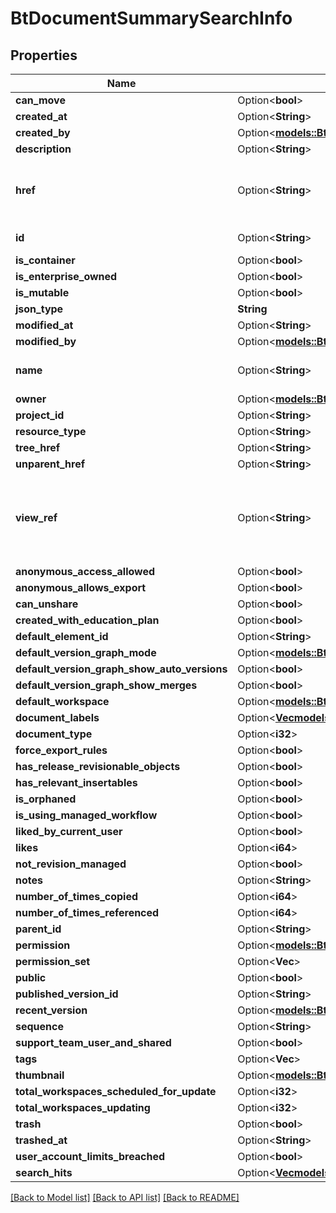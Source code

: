 # BtDocumentSummarySearchInfo

## Properties

Name | Type | Description | Notes
------------ | ------------- | ------------- | -------------
**can_move** | Option<**bool**> |  | [optional]
**created_at** | Option<**String**> |  | [optional]
**created_by** | Option<[**models::BtUserBasicSummaryInfo**](BTUserBasicSummaryInfo.md)> |  | [optional]
**description** | Option<**String**> |  | [optional]
**href** | Option<**String**> | URI to fetch complete information of the resource. | [optional]
**id** | Option<**String**> | Id of the resource. | [optional]
**is_container** | Option<**bool**> |  | [optional]
**is_enterprise_owned** | Option<**bool**> |  | [optional]
**is_mutable** | Option<**bool**> |  | [optional]
**json_type** | **String** |  | 
**modified_at** | Option<**String**> |  | [optional]
**modified_by** | Option<[**models::BtUserBasicSummaryInfo**](BTUserBasicSummaryInfo.md)> |  | [optional]
**name** | Option<**String**> | Name of the resource. | [optional]
**owner** | Option<[**models::BtOwnerInfo**](BTOwnerInfo.md)> |  | [optional]
**project_id** | Option<**String**> |  | [optional]
**resource_type** | Option<**String**> |  | [optional]
**tree_href** | Option<**String**> |  | [optional]
**unparent_href** | Option<**String**> |  | [optional]
**view_ref** | Option<**String**> | URI to visualize the resource in a webclient if applicable. | [optional]
**anonymous_access_allowed** | Option<**bool**> |  | [optional]
**anonymous_allows_export** | Option<**bool**> |  | [optional]
**can_unshare** | Option<**bool**> |  | [optional]
**created_with_education_plan** | Option<**bool**> |  | [optional]
**default_element_id** | Option<**String**> |  | [optional]
**default_version_graph_mode** | Option<[**models::BtVersionGraphMode**](BTVersionGraphMode.md)> |  | [optional]
**default_version_graph_show_auto_versions** | Option<**bool**> |  | [optional]
**default_version_graph_show_merges** | Option<**bool**> |  | [optional]
**default_workspace** | Option<[**models::BtWorkspaceInfo**](BTWorkspaceInfo.md)> |  | [optional]
**document_labels** | Option<[**Vec<models::BtDocumentLabelInfo>**](BTDocumentLabelInfo.md)> |  | [optional]
**document_type** | Option<**i32**> |  | [optional]
**force_export_rules** | Option<**bool**> |  | [optional]
**has_release_revisionable_objects** | Option<**bool**> |  | [optional]
**has_relevant_insertables** | Option<**bool**> |  | [optional]
**is_orphaned** | Option<**bool**> |  | [optional]
**is_using_managed_workflow** | Option<**bool**> |  | [optional]
**liked_by_current_user** | Option<**bool**> |  | [optional]
**likes** | Option<**i64**> |  | [optional]
**not_revision_managed** | Option<**bool**> |  | [optional]
**notes** | Option<**String**> |  | [optional]
**number_of_times_copied** | Option<**i64**> |  | [optional]
**number_of_times_referenced** | Option<**i64**> |  | [optional]
**parent_id** | Option<**String**> |  | [optional]
**permission** | Option<[**models::BtOldPermission**](BTOldPermission.md)> |  | [optional]
**permission_set** | Option<**Vec<String>**> |  | [optional]
**public** | Option<**bool**> |  | [optional]
**published_version_id** | Option<**String**> |  | [optional]
**recent_version** | Option<[**models::BtBaseInfo**](BTBaseInfo.md)> |  | [optional]
**sequence** | Option<**String**> |  | [optional]
**support_team_user_and_shared** | Option<**bool**> |  | [optional]
**tags** | Option<**Vec<String>**> |  | [optional]
**thumbnail** | Option<[**models::BtThumbnailInfo**](BTThumbnailInfo.md)> |  | [optional]
**total_workspaces_scheduled_for_update** | Option<**i32**> |  | [optional]
**total_workspaces_updating** | Option<**i32**> |  | [optional]
**trash** | Option<**bool**> |  | [optional]
**trashed_at** | Option<**String**> |  | [optional]
**user_account_limits_breached** | Option<**bool**> |  | [optional]
**search_hits** | Option<[**Vec<models::BtDocumentSearchHitInfo>**](BTDocumentSearchHitInfo.md)> |  | [optional]

[[Back to Model list]](../README.md#documentation-for-models) [[Back to API list]](../README.md#documentation-for-api-endpoints) [[Back to README]](../README.md)


